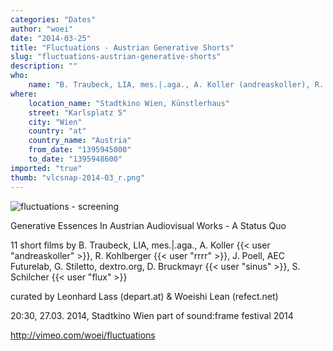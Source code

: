 ```yaml
---
categories: "Dates"
author: "woei"
date: "2014-03-25"
title: "Fluctuations - Austrian Generative Shorts"
slug: "fluctuations-austrian-generative-shorts"
description: ""
who: 
    name: "B. Traubeck, LIA, mes.|.aga., A. Koller (andreaskoller), R. Kohlberger (rrrr), J. Poell, AEC Futurelab, G. Stiletto, dextro.org, D. Bruckmayr (sinus), S. Schilcher (flux); soundframe, depart, woei"
where: 
    location_name: "Stadtkino Wien, Künstlerhaus"
    street: "Karlsplatz 5"
    city: "Wien"
    country: "at"
    country_name: "Austria"
    from_date: "1395945000"
    to_date: "1395948600"
imported: "true"
thumb: "vlcsnap-2014-03_r.png"
---
```



![fluctuations - screening](vlcsnap-2014-03_r.png) 

Generative Essences In Austrian Audiovisual Works - A Status Quo

11 short films by B. Traubeck, LIA, mes.|.aga., A. Koller {{< user "andreaskoller" >}}, R. Kohlberger {{< user "rrrr" >}}, J. Poell, AEC Futurelab, G. Stiletto, dextro.org, D. Bruckmayr {{< user "sinus" >}}, S. Schilcher {{< user "flux" >}}

curated by Leonhard Lass (depart.at) & Woeishi Lean (refect.net)

20:30, 27.03. 2014, Stadtkino Wien
part of sound:frame festival 2014

<http://vimeo.com/woei/fluctuations>